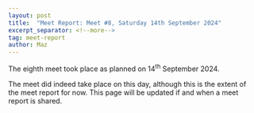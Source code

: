 ```yaml
---
layout: post
title:  "Meet Report: Meet #8, Saturday 14th September 2024"
excerpt_separator: <!--more-->
tag: meet-report
author: Maz
---
```


The eighth meet took place as planned on 14<sup>th</sup> September 2024.

<!--more-->

The meet did indeed take place on this day, although this is the extent of the meet report for now. This page will be updated if and when a meet report is shared.

